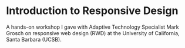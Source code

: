 # Introduction to Responsive Design

A hands-on workshop I gave with Adaptive Technology Specialist Mark Grosch
on responsive web design (RWD) at the University of California, Santa Barbara (UCSB).